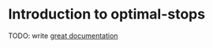 # Introduction to optimal-stops

TODO: write [great documentation](http://jacobian.org/writing/what-to-write/)
